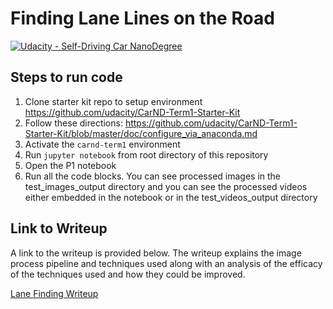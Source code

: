 # **Finding Lane Lines on the Road** 
[![Udacity - Self-Driving Car NanoDegree](https://s3.amazonaws.com/udacity-sdc/github/shield-carnd.svg)](http://www.udacity.com/drive)

## Steps to run code

1. Clone starter kit repo to setup environment https://github.com/udacity/CarND-Term1-Starter-Kit
2. Follow these directions: https://github.com/udacity/CarND-Term1-Starter-Kit/blob/master/doc/configure_via_anaconda.md
3. Activate the `carnd-term1` environment
4. Run `jupyter notebook` from root directory of this repository
5. Open the P1 notebook
6. Run all the code blocks. You can see processed images in the test_images_output directory and you can see the processed videos either embedded in the notebook or in the test_videos_output directory

## Link to Writeup

A link to the writeup is provided below. The writeup explains the image process pipeline and techniques used along with an analysis of the efficacy of the techniques used and how they could be improved.

[Lane Finding Writeup](writeup/writeup.md)

